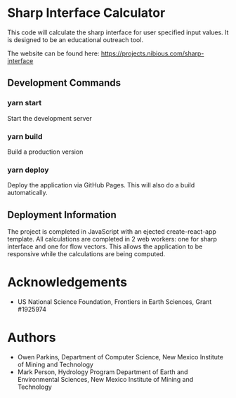 # Sharp Interface Calculator

This code will calculate the sharp interface for user specified input values. It
is designed to be an educational outreach tool. 

The website can be found here: https://projects.nibious.com/sharp-interface

## Development Commands

### yarn start

Start the development server

### yarn build

Build a production version

### yarn deploy

Deploy the application via GitHub Pages. This will also do a build automatically.

## Deployment Information

The project is completed in JavaScript with an ejected create-react-app
template. All calculations are completed in 2 web workers: one for sharp
interface and one for flow vectors. This allows the application to be responsive
while the calculations are being computed. 

# Acknowledgements
- US National Science Foundation, Frontiers in Earth Sciences, Grant #1925974

# Authors
- Owen Parkins, Department of Computer Science, New Mexico Institute of Mining and Technology
- Mark Person, Hydrology Program Department of Earth and Environmental Sciences, New Mexico Institute of Mining and Technology

